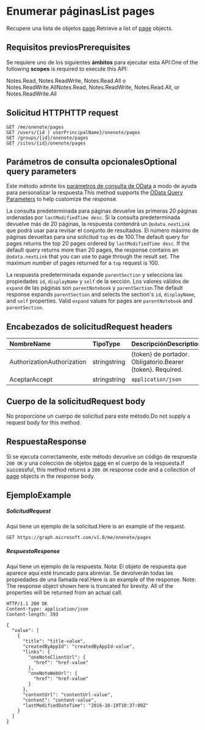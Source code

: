 # <a name="list-pages"></a><span data-ttu-id="7171c-101">Enumerar páginas</span><span class="sxs-lookup"><span data-stu-id="7171c-101">List pages</span></span>

<span data-ttu-id="7171c-102">Recupere una lista de objetos [page](../resources/page.md).</span><span class="sxs-lookup"><span data-stu-id="7171c-102">Retrieve a list of [page](../resources/page.md) objects.</span></span>
## <a name="prerequisites"></a><span data-ttu-id="7171c-103">Requisitos previos</span><span class="sxs-lookup"><span data-stu-id="7171c-103">Prerequisites</span></span>
<span data-ttu-id="7171c-104">Se requiere uno de los siguientes **ámbitos** para ejecutar esta API:</span><span class="sxs-lookup"><span data-stu-id="7171c-104">One of the following **scopes** is required to execute this API:</span></span>  

<span data-ttu-id="7171c-105">Notes.Read, Notes.ReadWrite, Notes.Read.All o Notes.ReadWrite.All</span><span class="sxs-lookup"><span data-stu-id="7171c-105">Notes.Read, Notes.ReadWrite, Notes.Read.All, or Notes.ReadWrite.All</span></span>

## <a name="http-request"></a><span data-ttu-id="7171c-106">Solicitud HTTP</span><span class="sxs-lookup"><span data-stu-id="7171c-106">HTTP request</span></span>
<!-- { "blockType": "ignored" } -->
```http
GET /me/onenote/pages
GET /users/{id | userPrincipalName}/onenote/pages
GET /groups/{id}/onenote/pages
GET /sites/{id}/onenote/pages
```
## <a name="optional-query-parameters"></a><span data-ttu-id="7171c-107">Parámetros de consulta opcionales</span><span class="sxs-lookup"><span data-stu-id="7171c-107">Optional query parameters</span></span>
<span data-ttu-id="7171c-108">Este método admite los [parámetros de consulta de OData](http://developer.microsoft.com/en-us/graph/docs/overview/query_parameters) a modo de ayuda para personalizar la respuesta.</span><span class="sxs-lookup"><span data-stu-id="7171c-108">This method supports the [OData Query Parameters](http://developer.microsoft.com/en-us/graph/docs/overview/query_parameters) to help customize the response.</span></span>

<span data-ttu-id="7171c-p101">La consulta predeterminada para páginas devuelve las primeras 20 páginas ordenadas por `lastModifiedTime desc`. Si la consulta predeterminada devuelve más de 20 páginas, la respuesta contendrá un `@odata.nextLink` que podrá usar para revisar el conjunto de resultados. El número máximo de páginas devueltas para una solicitud `top` es de 100.</span><span class="sxs-lookup"><span data-stu-id="7171c-p101">The default query for pages returns the top 20 pages ordered by `lastModifiedTime desc`. If the default query returns more than 20 pages, the response contains an `@odata.nextLink` that you can use to page through the result set. The maximum number of pages returned for a `top` request is 100.</span></span>

<span data-ttu-id="7171c-p102">La respuesta predeterminada expande `parentSection` y selecciona las propiedades `id`, `displayName` y `self` de la sección. Los valores válidos de `expand` de las páginas son `parentNotebook` y `parentSection`.</span><span class="sxs-lookup"><span data-stu-id="7171c-p102">The default response expands `parentSection` and selects the section's `id`, `displayName`, and `self` properties. Valid `expand` values for pages are `parentNotebook` and `parentSection`.</span></span>

## <a name="request-headers"></a><span data-ttu-id="7171c-114">Encabezados de solicitud</span><span class="sxs-lookup"><span data-stu-id="7171c-114">Request headers</span></span>
| <span data-ttu-id="7171c-115">Nombre</span><span class="sxs-lookup"><span data-stu-id="7171c-115">Name</span></span>       | <span data-ttu-id="7171c-116">Tipo</span><span class="sxs-lookup"><span data-stu-id="7171c-116">Type</span></span> | <span data-ttu-id="7171c-117">Descripción</span><span class="sxs-lookup"><span data-stu-id="7171c-117">Description</span></span>|
|:-----------|:------|:----------|
| <span data-ttu-id="7171c-118">Authorization</span><span class="sxs-lookup"><span data-stu-id="7171c-118">Authorization</span></span>  | <span data-ttu-id="7171c-119">string</span><span class="sxs-lookup"><span data-stu-id="7171c-119">string</span></span>  | <span data-ttu-id="7171c-p103">{token} de portador. Obligatorio.</span><span class="sxs-lookup"><span data-stu-id="7171c-p103">Bearer {token}. Required.</span></span> |
| <span data-ttu-id="7171c-122">Aceptar</span><span class="sxs-lookup"><span data-stu-id="7171c-122">Accept</span></span> | <span data-ttu-id="7171c-123">string</span><span class="sxs-lookup"><span data-stu-id="7171c-123">string</span></span> | `application/json` |

## <a name="request-body"></a><span data-ttu-id="7171c-124">Cuerpo de la solicitud</span><span class="sxs-lookup"><span data-stu-id="7171c-124">Request body</span></span>
<span data-ttu-id="7171c-125">No proporcione un cuerpo de solicitud para este método.</span><span class="sxs-lookup"><span data-stu-id="7171c-125">Do not supply a request body for this method.</span></span>

## <a name="response"></a><span data-ttu-id="7171c-126">Respuesta</span><span class="sxs-lookup"><span data-stu-id="7171c-126">Response</span></span>

<span data-ttu-id="7171c-127">Si se ejecuta correctamente, este método devuelve un código de respuesta `200 OK` y una colección de objetos [page](../resources/page.md) en el cuerpo de la respuesta.</span><span class="sxs-lookup"><span data-stu-id="7171c-127">If successful, this method returns a `200 OK` response code and a collection of [page](../resources/page.md) objects in the response body.</span></span>
## <a name="example"></a><span data-ttu-id="7171c-128">Ejemplo</span><span class="sxs-lookup"><span data-stu-id="7171c-128">Example</span></span>
##### <a name="request"></a><span data-ttu-id="7171c-129">Solicitud</span><span class="sxs-lookup"><span data-stu-id="7171c-129">Request</span></span>
<span data-ttu-id="7171c-130">Aquí tiene un ejemplo de la solicitud.</span><span class="sxs-lookup"><span data-stu-id="7171c-130">Here is an example of the request.</span></span>
<!-- { "blockType": "ignored" } -->
```http
GET https://graph.microsoft.com/v1.0/me/onenote/pages
```
##### <a name="response"></a><span data-ttu-id="7171c-131">Respuesta</span><span class="sxs-lookup"><span data-stu-id="7171c-131">Response</span></span>
<span data-ttu-id="7171c-p104">Aquí tiene un ejemplo de la respuesta. Nota: El objeto de respuesta que aparece aquí esté truncado para abreviar. Se devolverán todas las propiedades de una llamada real.</span><span class="sxs-lookup"><span data-stu-id="7171c-p104">Here is an example of the response. Note: The response object shown here is truncated for brevity. All of the properties will be returned from an actual call.</span></span>
<!-- { "blockType": "ignored" } -->
```http
HTTP/1.1 200 OK
Content-type: application/json
Content-length: 393

{
  "value": [
    {
      "title": "title-value",
      "createdByAppId": "createdByAppId-value",
      "links": {
        "oneNoteClientUrl": {
          "href": "href-value"
        },
        "oneNoteWebUrl": {
          "href": "href-value"
        }
      },
      "contentUrl": "contentUrl-value",
      "content": "content-value",
      "lastModifiedDateTime": "2016-10-19T10:37:00Z"
    }
  ]
}
```

<!-- uuid: 8fcb5dbc-d5aa-4681-8e31-b001d5168d79
2015-10-25 14:57:30 UTC -->
<!-- {
  "type": "#page.annotation",
  "description": "List pages",
  "keywords": "",
  "section": "documentation",
  "tocPath": ""
}-->